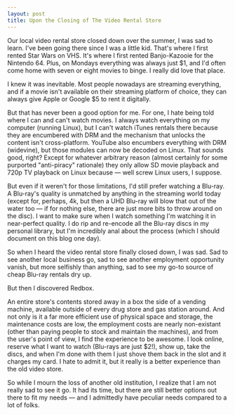 ```yaml
---
layout: post
title: Upon the Closing of The Video Rental Store
---
```


Our local video rental store closed down over the summer, I was sad to learn. I've been going there since I was a little kid. That's where I first rented Star Wars on VHS. It's where I first rented Banjo-Kazooie for the Nintendo 64. Plus, on Mondays everything was always just $1, and I'd often come home with seven or eight movies to binge. I really did love that place.

I knew it was inevitable. Most people nowadays are streaming everything, and if a movie isn't available on their streaming platform of choice, they can always give Apple or Google $5 to rent it digitally. 

But that has never been a good option for me. For one, I hate being told where I can and can't watch movies. I always watch everything on my computer (running Linux), but I can't watch iTunes rentals there because they are encumbered with DRM and the mechanism that unlocks the content isn't cross-platform. YouTube also encumbers everything with DRM (widevine), but those modules can now be decoded on Linux. That sounds good, right? Except for whatever arbitrary reason (almost certainly for some purported "anti-piracy" rationale) they only allow SD movie playback and 720p TV playback on Linux because — well screw Linux users, I suppose.

But even if it weren't for those limitations, I'd still prefer watching a Blu-ray. A Blu-ray's quality is unmatched by anything in the streaming world today (except for, perhaps, 4k, but then a UHD Blu-ray will blow that out of the water too — if for nothing else, there are just more bits to throw around on the disc). I want to make sure when I watch something I'm watching it in near-perfect quality. I do rip and re-encode all the Blu-ray discs in my personal library, but I'm incredibly anal about the process (which I should document on this blog one day). 

So when I heard the video rental store finally closed down, I was sad. Sad to see another local business go, sad to see another employment opportunity vanish, but more selfishly than anything, sad to see my go-to source of cheap Blu-ray rentals dry up.

But then I discovered Redbox.

An entire store's contents stored away in a box the side of a vending machine, available outside of every drug store and gas station around. And not only is it a far more efficient use of physical space and storage, the maintenance costs are low, the employment costs are nearly non-existant (other than paying people to stock and maintain the machines), and from the user's point of view, I find the experience to be awesome. I look online, reserve what I want to watch (Blu-rays are just $2!), show up, take the discs, and when I'm done with them I just shove them back in the slot and it charges my card. I hate to admit it, but it really is a better experience than the old video store.

So while I mourn the loss of another old institution, I realize that I am not really sad to see it go. It had its time, but there are still better options out there to fit my needs — and I admittedly have peculiar needs compared to a lot of folks.
